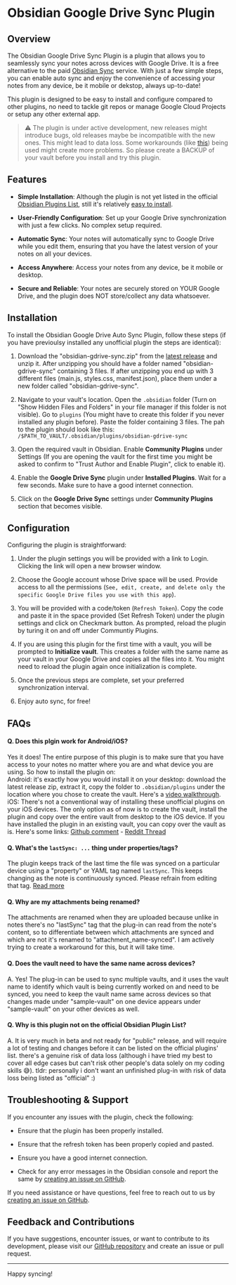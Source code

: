 # Obsidian Google Drive Sync Plugin

## Overview

The Obsidian Google Drive Sync Plugin is a plugin that allows you to seamlessly sync your notes across devices with Google Drive. It is a free alternative to the paid [Obsidian Sync](https://obsidian.md/sync) service. With just a few simple steps, you can enable auto sync and enjoy the convenience of accessing your notes from any device, be it mobile or dekstop, always up-to-date!

This plugin is designed to be easy to install and configure compared to other plugins, no need to tackle git repos or manage Google Cloud Projects or setup any other external app.

> ⚠️ The plugin is under active development, new releases might introduce bugs, old releases maybe be incompatible with the new ones. This might lead to data loss. Some workarounds (like [this](#q-why-are-my-attachments-being-renamed)) being used might create more problems. So please create a BACKUP of your vault before you install and try this plugin.

## Features

- **Simple Installation**: Although the plugin is not yet listed in the official [Obsidian Plugins List](https://obsidian.md/plugins), still it's relatively [easy to install](#installation).

- **User-Friendly Configuration**: Set up your Google Drive synchronization with just a few clicks. No complex setup required.

- **Automatic Sync**: Your notes will automatically sync to Google Drive while you edit them, ensuring that you have the latest version of your notes on all your devices.

- **Access Anywhere**: Access your notes from any device, be it mobile or desktop.

- **Secure and Reliable**: Your notes are securely stored on YOUR Google Drive, and the plugin does NOT store/collect any data whatsoever.

## Installation

To install the Obsidian Google Drive Auto Sync Plugin, follow these steps (if you have previoulsy installed any unofficial plugin the steps are identical):

1. Download the "obsidian-gdrive-sync.zip" from the [latest release](https://github.com/stravo1/obsidian-gdrive-sync/releases) and unzip it. After unzipping you should have a folder named "obsidian-gdrive-sync" containing 3 files. If after unzipping you end up with 3 different files (main.js, styles.css, manifest.json), place them under a new folder called "obsidian-gdrive-sync".

2. Navigate to your vault's location. Open the `.obsidian` folder (Turn on "Show Hidden Files and Folders" in your file manager if this folder is not visible). Go to `plugins` (You might have to create this folder if you never installed any plugin before). Paste the folder containing 3 files. The pah to the plugin should look like this: `/$PATH_TO_VAULT/.obsidian/plugins/obsidian-gdrive-sync`

3. Open the required vault in Obsidian. Enable **Community Plugins** under Settings (If you are opening the vault for the first time you might be asked to confirm to "Trust Author and Enable Plugin", click to enable it). 

4. Enable the **Google Drive Sync** plugin under **Installed Plugins**. Wait for a few seconds. Make sure to have a good internet connection.

5. Click on the **Google Drive Sync** settings under **Community Plugins** section that becomes visible.

## Configuration

Configuring the plugin is straightforward:

1. Under the plugin settings you will be provided with a link to Login. Clicking the link will open a new browser window.

2. Choose the Google account whose Drive space will be used. Provide access to all the permissions (`See, edit, create, and delete only the specific Google Drive files you use with this app`).

3. You will be provided with a code/token (`Refresh Token`). Copy the code and paste it in the space provided (Set Refresh Token) under the plugin settings and click on Checkmark button. As prompted, reload the plugin by turing it on and off under Communtiy Plugins.

4. If you are using this plugin for the first time with a vault, you will be prompted to **Initialize vault**. This creates a folder with the same name as your vault in your Google Drive and copies all the files into it. You might need to reload the plugin again once initialization is complete.

5. Once the previous steps are complete, set your preferred synchronization interval.

6. Enjoy auto sync, for free!

## FAQs
#### Q. Does this plgin work for Android/iOS?  
Yes it does! The entire purpose of this plugin is to make sure that you have access to your notes no matter where you are and what device you are using. So how to install the plugin on:  
Android: it's exactly how you would install it on your desktop: download the latest release zip, extract it, copy the folder to `.obsidian/plugins` under the location where you chose to create the vault. Here's a [video walkthrough](https://github.com/stravo1/obsidian-gdrive-sync/issues/4#issuecomment-2022138355).  
iOS: There's not a conventional way of installing these unofficial plugins on your iOS devices. The only option as of now is to create the vault, install the plugin and copy over the entire vault from desktop to the iOS device. If you have installed the plugin in an existing vault, you can copy over the vault as is. Here's some links: [Github comment](https://github.com/stravo1/obsidian-gdrive-sync/issues/12#issuecomment-2028541154) - [Reddit Thread](https://www.reddit.com/r/ObsidianMD/comments/p9evrs/manually_install_plugins_on_ios/)
  
#### Q. What's the `lastSync: ...` thing under properties/tags?  
The plugin keeps track of the last time the file was synced on a particular device using a "property" or YAML tag named `lastSync`. This keeps changing as the note is continuously synced. Please refrain from editing that tag. [Read more](https://github.com/stravo1/obsidian-gdrive-sync/issues/9#issuecomment-2026540794)
  
#### Q. Why are my attachments being renamed?  
The attachments are renamed when they are uploaded because unlike in notes there's no "lastSync" tag that the plug-in can read from the note's content, so to differentiate between which attachments are synced and which are not it's renamed to "attachment_name-synced". I am actively trying to create a workaround for this, but it will take time.  
  
#### Q. Does the vault need to have the same name across devices?  
A. Yes! The plug-in can be used to sync multiple vaults, and it uses the vault name to identify which vault is being currently worked on and need to be synced, you need to keep the vault name same across devices so that changes made under "sample-vault" on one device appears under "sample-vault" on your other devices as well.  
  
#### Q. Why is this plugin not on the official Obsidian Plugin List?  
A. It is very much in beta and not ready for "public" release, and will require a lot of testing and changes before it can be listed on the official plugins' list. there's a genuine risk of data loss (although i have tried my best to cover all edge cases but can't risk other people's data solely on my coding skills 😅). tldr: personally i don't want an unfinished plug-in with risk of data loss being listed as "official" :)

## Troubleshooting & Support

If you encounter any issues with the plugin, check the following:

- Ensure that the plugin has been properly installed.

- Ensure that the refresh token has been properly copied and pasted.

- Ensure you have a good internet connection.

- Check for any error messages in the Obsidian console and report the same by [creating an issue on GitHub](https://github.com/stravo1/obsidian-gdrive-sync/issues).


If you need assistance or have questions, feel free to reach out to us by [creating an issue on GitHub](https://github.com/stravo1/obsidian-gdrive-sync/issues).

## Feedback and Contributions

If you have suggestions, encounter issues, or want to contribute to its development, please visit our [GitHub repository](https://github.com/stravo1/obsidian-gdrive-sync) and create an issue or pull request.

---

Happy syncing!
